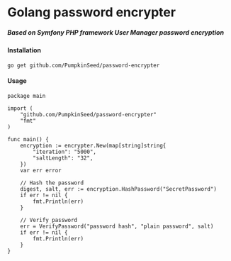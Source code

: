 # Golang password encrypter
##### Based on Symfony PHP framework User Manager password encryption

#### Installation
```
go get github.com/PumpkinSeed/password-encrypter
```

#### Usage
```
package main

import (
    "github.com/PumpkinSeed/password-encrypter"
    "fmt"
)

func main() {
    encryption := encrypter.New(map[string]string{
        "iteration": "5000",
        "saltLength": "32",
    })
    var err error

    // Hash the password
    digest, salt, err := encryption.HashPassword("SecretPassword")
    if err != nil {
        fmt.Println(err)
    }

    // Verify password
    err = VerifyPassword("password hash", "plain password", salt)
    if err != nil {
        fmt.Println(err)
    }
}
```
